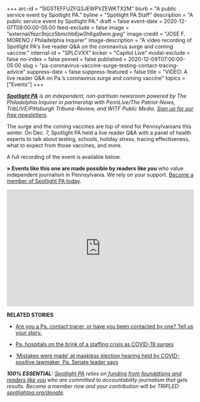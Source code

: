 +++
arc-id = "5IGSTEFFUZFQ3JEWPVZEWKTX2M"
blurb = "A public service event by Spotlight PA."
byline = "Spotlight PA Staff"
description = "A public service event by Spotlight PA."
draft = false
event-date = 2020-12-07T09:00:00-05:00
feed-exclude = false
image = "external/fezc9xjcz5bmchb6jw0h6ga9wm.jpeg"
image-credit = "JOSE F. MORENO / Philadelphia Inquirer"
image-description = "A video recording of Spotlight PA's live reader Q&A on the coronavirus surge and coming vaccine."
internal-id = "SPLCVXX"
kicker = "Capitol Live"
modal-exclude = false
no-index = false
pinned = false
published = 2020-12-09T07:00:00-05:00
slug = "pa-coronavirus-vaccine-surge-testing-contact-tracing-advice"
suppress-date = false
suppress-featured = false
title = "VIDEO: A live reader Q&A on Pa.’s coronavirus surge and coming vaccine"
topics = ["Events"]
+++

<a href="https://www.spotlightpa.org/"><i><b>Spotlight PA</b></i></a><i> is an independent, non-partisan newsroom powered by The Philadelphia Inquirer in partnership with PennLive/The Patriot-News, TribLIVE/Pittsburgh Tribune-Review, and WITF Public Media. </i><a href="https://www.spotlightpa.org/newsletters"><i>Sign up for our free newsletters</i></a><i>.</i>

The surge and the coming vaccines are top of mind for Pennsylvanians this winter. On Dec. 7, Spotlight PA held a live reader Q&amp;A with a panel of health experts to talk about testing, schools, holiday stress, tracing effectiveness, what to expect from those vaccines, and more.

A full recording of the event is available below.

<b>»</b> <b>Events like this one are made possible by readers like you</b> who value independent journalism in Pennsylvania. We rely on your support. <a href="https://www.google.com/url?q=http://checkout.fundjournalism.org/memberform?org_id%3Dspotlightpa%26campaign%3D701Dn000000YgpHIAS&sa=D&ust=1607478855787000&usg=AOvVaw1hSS4LdmCkwM0J9DjwtEb_" target=_blank>Become a member of Spotlight PA today</a>.

<iframe width="100%" height="315" src="https://www.youtube.com/embed/kScJB4VSTzY?si=ktdwjKi8GqnudC5Q" title="YouTube video player" frameborder="0" allow="accelerometer; autoplay; clipboard-write; encrypted-media; gyroscope; picture-in-picture; web-share" referrerpolicy="strict-origin-when-cross-origin" allowfullscreen></iframe>

<b>RELATED STORIES</b>

- <a href="https://www.spotlightpa.org/news/2020/11/coronavirus-contact-tracer-testing-investigator-doh-pa/" target=_blank>Are you a Pa. contact tracer, or have you been contacted by one? Tell us your story.</a>

- <a href="https://www.spotlightpa.org/news/2020/12/pennsylvania-hospitals-coronavirus-staffing-shortages/" target=_blank>Pa. hospitals on the brink of a staffing crisis as COVID-19 surges</a>

- <a href="https://www.spotlightpa.org/news/2020/12/doug-mastriano-coronavirus-election-hearing-masks-jake-corman-review/" target=_blank>‘Mistakes were made’ at maskless election hearing held by COVID-positive lawmaker, Pa. Senate leader says</a>

<i><b>100% ESSENTIAL:</b></i><i> </i><a href="https://www.spotlightpa.org/"><i>Spotlight PA</i></a><i> relies on</i><a href="https://www.spotlightpa.org/support"><i> funding from foundations and readers like you</i></a><i> who are committed to accountability journalism that gets results. Become a member now and your contribution will be TRIPLED: </i><a href="https://www.spotlightpa.org/donate"><i>spotlightpa.org/donate</i></a><i>.</i>

